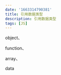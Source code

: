 ```yaml
---
date: '1663314790381'
title: 引用数据类型
description: 引用数据类型
tags: [JS]
---
```

object、

function、

array、

data